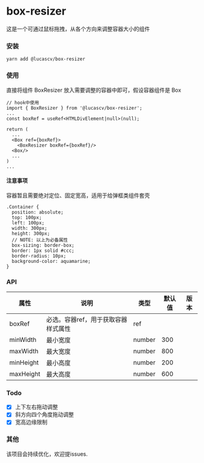 # box-resizer

这是一个可通过鼠标拖拽，从各个方向来调整容器大小的组件

### 安装
```
yarn add @lucascv/box-resizer
```
### 使用
直接将组件 BoxResizer 放入需要调整的容器中即可，假设容器组件是 Box
```
// hook中使用
import { BoxResizer } from '@lucascv/box-resizer';
...
const boxRef = useRef<HTMLDivElement|null>(null);

return (
  ...
  <Box ref={boxRef}>
    <BoxResizer boxRef={boxRef}/>
  <Box/>
  ...
)
...
```
#### 注意事项
容器暂且需要绝对定位、固定宽高，适用于给弹框类组件套壳
```
.Container {
  position: absolute;
  top: 100px;
  left: 100px;
  width: 300px;
  height: 300px;
  // NOTE: 以上为必备属性
  box-sizing: border-box;
  border: 1px solid #ccc;
  border-radius: 10px;
  background-color: aquamarine;
}

```

### API
属性|说明|类型|默认值|版本
-|-|-|-|-
boxRef|必选。容器ref，用于获取容器样式属性|ref||
minWidth|最小宽度|number|300|
maxWidth|最大宽度|number|800|
minHeight|最小高度|number|200|
maxHeight|最大高度|number|600|

### Todo
- [x] 上下左右拖动调整
- [x] 斜方向四个角度拖动调整
- [x] 宽高边缘限制

### 其他
该项目会持续优化，欢迎提issues.
